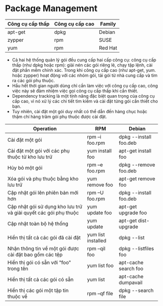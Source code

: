 # Package Management

|Công cụ cấp thấp|Công cụ cấp cao|	Family|
------|--------------|------------|
apt-get	|dpkg|	Debian
zypper	|rpm|	SUSE
yum	|rpm	|Red Hat

- Cả hai hệ thống quản lý gói đều cung cấp hai cấp công cụ: công cụ cấp thấp (như dpkg hoặc rpm): giải nén các gói riêng lẻ, chạy tập lệnh, cài đặt phần mềm chính xác. Trong khi công cụ cấp cao (như apt-get, yum. hoặc zypper) hoạt động với các nhóm gói, tải gói từ nhà cung cấp và tìm ra các gói phụ thuộc. 
- Hầu hết thời gian người dùng chỉ cần làm việc với công cụ cấp cao, công việc này sẽ đảm nhiệm việc gọi công cụ cấp thấp khi cần thiết. 
- Dependency tracking là một tính năng đặc biệt quan trọng của công cụ cấp cao, vì nó xử lý các chi tiết tìm kiếm và cài đặt từng gói cần thiết cho bạn. 
- Tuy nhiên, cài đặt một gói duy nhất có thể dẫn đến hàng chục hoặc thậm chí hàng trăm gói phụ thuộc được cài đặt.

|Operation	|RPM|	Debian|
--------|---------|------
Cài đặt một gói|rpm –i foo.rpm|	dpkg --install foo.deb
Cài đặt một gói với các phụ thuộc từ kho lưu trữ|yum install foo	|apt-get install foo
Hủy bỏ một gói|rpm –e foo.rpm|	dpkg --remove foo.deb
Xóa gói và phụ thuộc bằng kho lưu trữ|yum remove foo|	apt-get remove foo
Cập nhật gói lên phiên bản mới hơn|rpm –U foo.rpm|	dpkg --install foo.deb
Cập nhật gói sử dụng kho lưu trữ và giải quyết các gói phụ thuộc|yum update foo|	apt-get upgrade foo
Cập nhật toàn bộ hệ thống|yum update	|apt-get dist-upgrade
Hiển thị tất cả các gói đã cài đặt|yum list installed|	dpkg --list
Nhận thông tin về một gói được cài đặt bao gồm các tệp|rpm –qil foo|	dpkg --listfiles foo	
Hiển thị gói có sẵn với "foo" trong tên|yum list foo|	apt-cache search foo
Hiển thị tất cả các gói có sẵn|yum list	|apt-cache dumpavail
Hiển thị các gói một tập tin thuộc về|rpm –qf file	|dpkg --search file